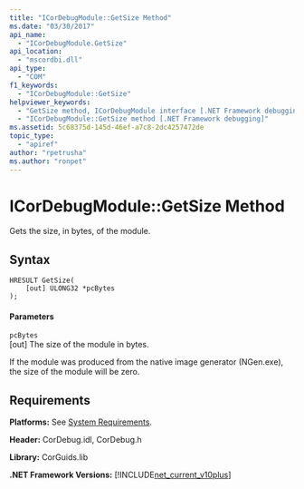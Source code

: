 ```yaml
---
title: "ICorDebugModule::GetSize Method"
ms.date: "03/30/2017"
api_name: 
  - "ICorDebugModule.GetSize"
api_location: 
  - "mscordbi.dll"
api_type: 
  - "COM"
f1_keywords: 
  - "ICorDebugModule::GetSize"
helpviewer_keywords: 
  - "GetSize method, ICorDebugModule interface [.NET Framework debugging]"
  - "ICorDebugModule::GetSize method [.NET Framework debugging]"
ms.assetid: 5c68375d-145d-46ef-a7c8-2dc4257472de
topic_type: 
  - "apiref"
author: "rpetrusha"
ms.author: "ronpet"
---
```

# ICorDebugModule::GetSize Method
Gets the size, in bytes, of the module.  
  
## Syntax  
  
```  
HRESULT GetSize(  
    [out] ULONG32 *pcBytes  
);  
```  
  
#### Parameters  
 `pcBytes`  
 [out] The size of the module in bytes.  
  
 If the module was produced from the native image generator (NGen.exe), the size of the module will be zero.  
  
## Requirements  
 **Platforms:** See [System Requirements](../../../../docs/framework/get-started/system-requirements.md).  
  
 **Header:** CorDebug.idl, CorDebug.h  
  
 **Library:** CorGuids.lib  
  
 **.NET Framework Versions:** [!INCLUDE[net_current_v10plus](../../../../includes/net-current-v10plus-md.md)]
